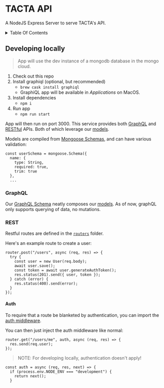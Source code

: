 # TACTA API

A NodeJS Express Server to serve TACTA's API.

<details>
  <summary>Table Of Contents</summary>
  1. [Developing Locally](#developing-locally)
      * [GraphQL](#graphql)
      * [REST](#rest)
         - [Authentication](#auth)
</details>

## Developing locally

> App will use the dev instance of a mongodb database in the mongo cloud.

1. Check out this repo
2. Install graphiql (optional, but recommended)
   - `brew cask install graphiql`
   - GraphiQL app will be available in _Applications_ on MacOS.
3. Install dependencies
   - `npm i`
4. Run app
   - `npm run start`

App will then run on port 3000. This service provides both [GraphQL](#graphql) and [RESTful](#rest) APIs. Both of which leverage our [models](./src/models).

Models are compiled from [Mongoose Schemas](https://mongoosejs.com/docs/models.html), and can have various validation:

```
const userSchema = mongoose.Schema({
  name: {
    type: String,
    required: true,
    trim: true
  },
  ...
```

### GraphQL

Our [GraphQL Schema](./src/graphql/schema.js) neatly composes our [models](./src/models). As of now, graphQL only supports querying of data, no mutations.

### REST

Restful routes are defined in the [`routers`](./src/routers) folder.

Here's an example route to create a user:

```
router.post("/users", async (req, res) => {
  try {
    const user = new User(req.body);
    await user.save();
    const token = await user.generateAuthToken();
    res.status(201).send({ user, token });
  } catch (error) {
    res.status(400).send(error);
  }
});
```

#### Auth

To require that a route be blanketed by authentication, you can import the [auth middleware](./src/middleware/auth.js).

You can then just inject the auth middleware like normal:

```
router.get("/users/me", auth, async (req, res) => {
  res.send(req.user);
});
```

> NOTE: For developing locally, authentication doesn't apply!

```
const auth = async (req, res, next) => {
  if (process.env.NODE_ENV === "development") {
    return next();
  }
```
